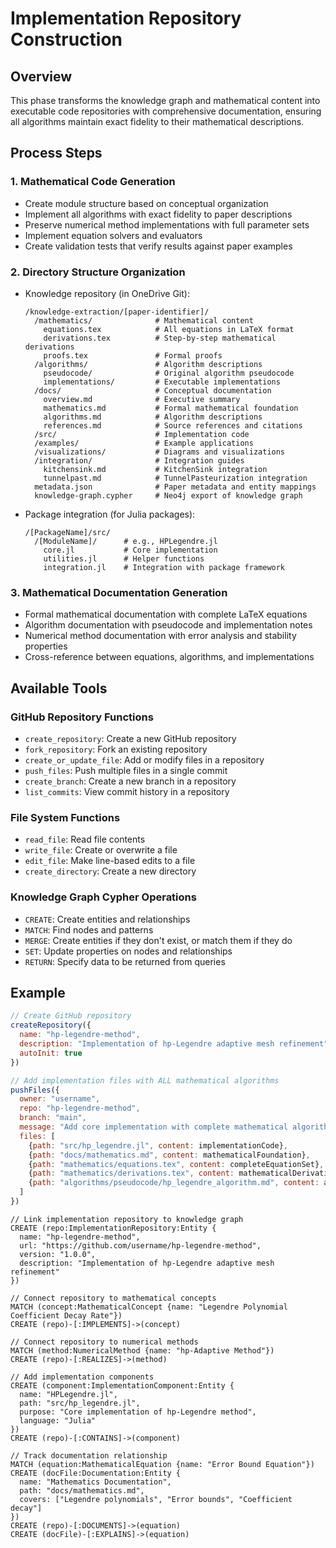 # Implementation Repository Construction

## Overview

This phase transforms the knowledge graph and mathematical content into executable code repositories with comprehensive documentation, ensuring all algorithms maintain exact fidelity to their mathematical descriptions.

## Process Steps

### 1. Mathematical Code Generation
- Create module structure based on conceptual organization
- Implement all algorithms with exact fidelity to paper descriptions
- Preserve numerical method implementations with full parameter sets
- Implement equation solvers and evaluators
- Create validation tests that verify results against paper examples

### 2. Directory Structure Organization
- Knowledge repository (in OneDrive Git):
  ```
  /knowledge-extraction/[paper-identifier]/
    /mathematics/              # Mathematical content
      equations.tex            # All equations in LaTeX format
      derivations.tex          # Step-by-step mathematical derivations
      proofs.tex               # Formal proofs
    /algorithms/               # Algorithm descriptions
      pseudocode/              # Original algorithm pseudocode
      implementations/         # Executable implementations
    /docs/                     # Conceptual documentation
      overview.md              # Executive summary
      mathematics.md           # Formal mathematical foundation
      algorithms.md            # Algorithm descriptions
      references.md            # Source references and citations
    /src/                      # Implementation code
    /examples/                 # Example applications
    /visualizations/           # Diagrams and visualizations
    /integration/              # Integration guides
      kitchensink.md           # KitchenSink integration
      tunnelpast.md            # TunnelPasteurization integration
    metadata.json              # Paper metadata and entity mappings
    knowledge-graph.cypher     # Neo4j export of knowledge graph
  ```

- Package integration (for Julia packages):
  ```
  /[PackageName]/src/
    /[ModuleName]/      # e.g., HPLegendre.jl
      core.jl           # Core implementation
      utilities.jl      # Helper functions
      integration.jl    # Integration with package framework
  ```

### 3. Mathematical Documentation Generation
- Formal mathematical documentation with complete LaTeX equations
- Algorithm documentation with pseudocode and implementation notes
- Numerical method documentation with error analysis and stability properties
- Cross-reference between equations, algorithms, and implementations

## Available Tools

### GitHub Repository Functions
- `create_repository`: Create a new GitHub repository
- `fork_repository`: Fork an existing repository
- `create_or_update_file`: Add or modify files in a repository
- `push_files`: Push multiple files in a single commit
- `create_branch`: Create a new branch in a repository
- `list_commits`: View commit history in a repository

### File System Functions
- `read_file`: Read file contents
- `write_file`: Create or overwrite a file
- `edit_file`: Make line-based edits to a file
- `create_directory`: Create a new directory

### Knowledge Graph Cypher Operations
- `CREATE`: Create entities and relationships
- `MATCH`: Find nodes and patterns
- `MERGE`: Create entities if they don't exist, or match them if they do
- `SET`: Update properties on nodes and relationships
- `RETURN`: Specify data to be returned from queries

## Example

```javascript
// Create GitHub repository
createRepository({
  name: "hp-legendre-method",
  description: "Implementation of hp-Legendre adaptive mesh refinement",
  autoInit: true
})

// Add implementation files with ALL mathematical algorithms
pushFiles({
  owner: "username",
  repo: "hp-legendre-method",
  branch: "main",
  message: "Add core implementation with complete mathematical algorithms",
  files: [
    {path: "src/hp_legendre.jl", content: implementationCode},
    {path: "docs/mathematics.md", content: mathematicalFoundation},
    {path: "mathematics/equations.tex", content: completeEquationSet},
    {path: "mathematics/derivations.tex", content: mathematicalDerivations},
    {path: "algorithms/pseudocode/hp_legendre_algorithm.md", content: algorithmPseudocode}
  ]
})
```

```cypher
// Link implementation repository to knowledge graph
CREATE (repo:ImplementationRepository:Entity {
  name: "hp-legendre-method",
  url: "https://github.com/username/hp-legendre-method",
  version: "1.0.0",
  description: "Implementation of hp-Legendre adaptive mesh refinement"
})

// Connect repository to mathematical concepts
MATCH (concept:MathematicalConcept {name: "Legendre Polynomial Coefficient Decay Rate"})
CREATE (repo)-[:IMPLEMENTS]->(concept)

// Connect repository to numerical methods
MATCH (method:NumericalMethod {name: "hp-Adaptive Method"})
CREATE (repo)-[:REALIZES]->(method)

// Add implementation components
CREATE (component:ImplementationComponent:Entity {
  name: "HPLegendre.jl",
  path: "src/hp_legendre.jl",
  purpose: "Core implementation of hp-Legendre method",
  language: "Julia"
})
CREATE (repo)-[:CONTAINS]->(component)

// Track documentation relationship
MATCH (equation:MathematicalEquation {name: "Error Bound Equation"})
CREATE (docFile:Documentation:Entity {
  name: "Mathematics Documentation",
  path: "docs/mathematics.md",
  covers: ["Legendre polynomials", "Error bounds", "Coefficient decay"]
})
CREATE (repo)-[:DOCUMENTS]->(equation)
CREATE (docFile)-[:EXPLAINS]->(equation)
```
